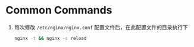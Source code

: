 # Common Commands

1. 每次修改 `/etc/nginx/nginx.conf` 配置文件后，在此配置文件的目录执行下

   ```bash
   nginx -t && nginx -s reload
   ```
